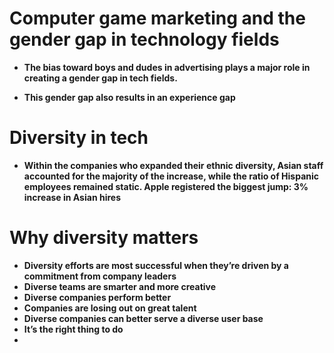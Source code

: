 # Computer game marketing and the gender gap in technology fields

- **The bias toward boys and dudes in advertising plays a major role in creating a gender gap in tech fields.**

- **This gender gap also results in an experience gap**

# Diversity in tech

- **Within the companies who expanded their ethnic diversity, Asian staff accounted for the majority of the increase, while the ratio of Hispanic employees remained static. Apple registered the biggest jump: 3% increase in Asian hires**

# Why diversity matters

- **Diversity efforts are most successful when they’re driven by a commitment from company leaders**
- **Diverse teams are smarter and more creative**
- **Diverse companies perform better**
- **Companies are losing out on great talent**
- **Diverse companies can better serve a diverse user base**
- **It’s the right thing to do**
- 
